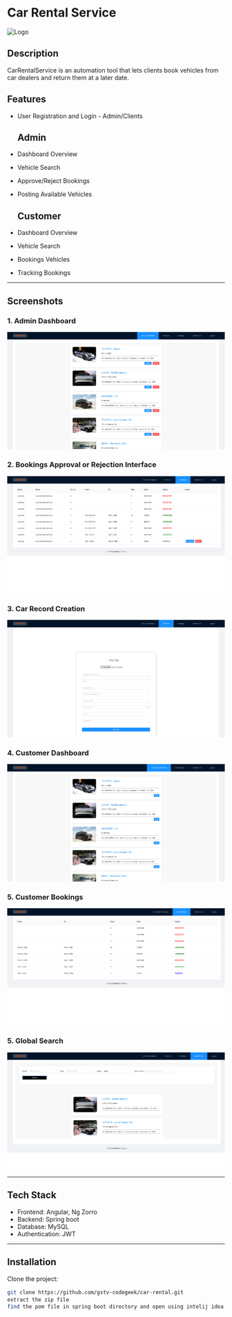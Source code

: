 # Car Rental Service

![Logo](./assets/logo.png)

## Description

CarRentalService is an automation tool that lets clients book vehicles from car dealers and return them at a later date. 

## Features

- User Registration and Login - Admin/Clients

  ## Admin 
- Dashboard Overview
- Vehicle Search
- Approve/Reject Bookings
- Posting Available Vehicles

  ## Customer
- Dashboard Overview
- Vehicle Search
- Bookings Vehicles
- Tracking Bookings
---

## Screenshots

### 1. Admin Dashboard
![Admin Dashboard](./adm-dash.png)

### 2. Bookings Approval or Rejection Interface
![Bookings Approval or Rejection](./admin-bookings.png)

### 3. Car Record Creation
![Car Record Creation](./post-car.png)

### 4. Customer Dashboard
![Customer Dashboard](./customer-dash.png)

### 5. Customer Bookings
![Customer Bokings](./customer-bookings.png)

### 5. Global Search
![Global Search](./search.png)

---

## Tech Stack

- Frontend: Angular, Ng Zorro
- Backend: Spring boot
- Database: MySQL
- Authentication: JWT

---

## Installation

Clone the project:

```bash
git clone https://github.com/gstv-codegeek/car-rental.git
extract the zip file
find the pom file in spring boot directory and open using intelij idea
